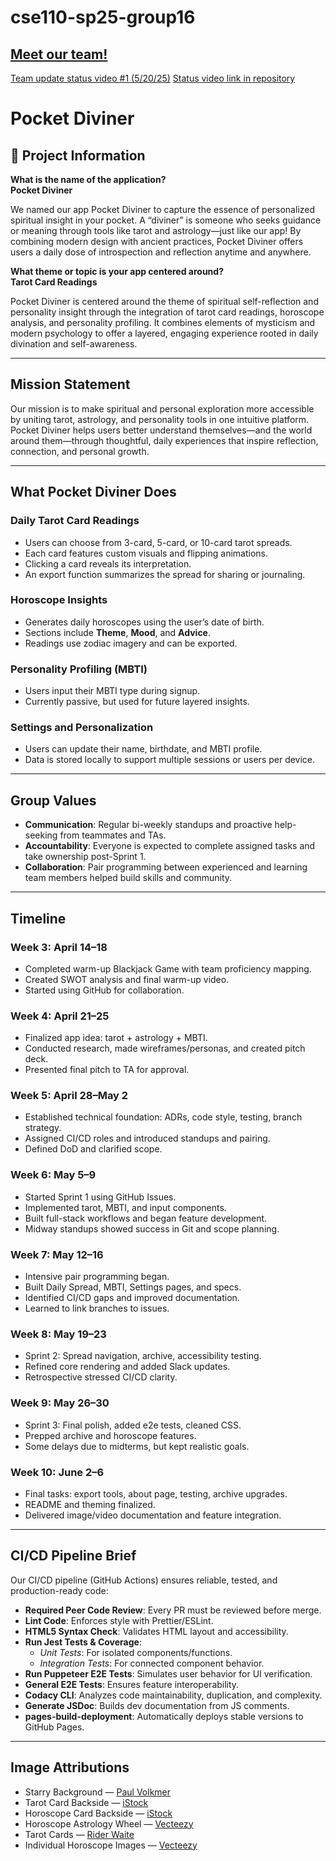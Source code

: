 # cse110-sp25-group16

## [Meet our team!](/admin/team.md)

[Team update status video #1 (5/20/25)](https://youtu.be/DZrYRC6jrP0)
[Status video link in repository](./admin/videos/statusvideo1.mp4)

# Pocket Diviner

## 📱 Project Information

**What is the name of the application?**  
**Pocket Diviner**

We named our app Pocket Diviner to capture the essence of personalized spiritual insight in your pocket. A “diviner” is someone who seeks guidance or meaning through tools like tarot and astrology—just like our app! By combining modern design with ancient practices, Pocket Diviner offers users a daily dose of introspection and reflection anytime and anywhere.

**What theme or topic is your app centered around?**  
**Tarot Card Readings**

Pocket Diviner is centered around the theme of spiritual self-reflection and personality insight through the integration of tarot card readings, horoscope analysis, and personality profiling. It combines elements of mysticism and modern psychology to offer a layered, engaging experience rooted in daily divination and self-awareness.

---

## Mission Statement

Our mission is to make spiritual and personal exploration more accessible by uniting tarot, astrology, and personality tools in one intuitive platform. Pocket Diviner helps users better understand themselves—and the world around them—through thoughtful, daily experiences that inspire reflection, connection, and personal growth.

---

## What Pocket Diviner Does

### Daily Tarot Card Readings

- Users can choose from 3-card, 5-card, or 10-card tarot spreads.
- Each card features custom visuals and flipping animations.
- Clicking a card reveals its interpretation.
- An export function summarizes the spread for sharing or journaling.

### Horoscope Insights

- Generates daily horoscopes using the user’s date of birth.
- Sections include **Theme**, **Mood**, and **Advice**.
- Readings use zodiac imagery and can be exported.

### Personality Profiling (MBTI)

- Users input their MBTI type during signup.
- Currently passive, but used for future layered insights.

### Settings and Personalization

- Users can update their name, birthdate, and MBTI profile.
- Data is stored locally to support multiple sessions or users per device.

---

## Group Values

- **Communication**: Regular bi-weekly standups and proactive help-seeking from teammates and TAs.
- **Accountability**: Everyone is expected to complete assigned tasks and take ownership post-Sprint 1.
- **Collaboration**: Pair programming between experienced and learning team members helped build skills and community.

---

## Timeline

### Week 3: April 14–18

- Completed warm-up Blackjack Game with team proficiency mapping.
- Created SWOT analysis and final warm-up video.
- Started using GitHub for collaboration.

### Week 4: April 21–25

- Finalized app idea: tarot + astrology + MBTI.
- Conducted research, made wireframes/personas, and created pitch deck.
- Presented final pitch to TA for approval.

### Week 5: April 28–May 2

- Established technical foundation: ADRs, code style, testing, branch strategy.
- Assigned CI/CD roles and introduced standups and pairing.
- Defined DoD and clarified scope.

### Week 6: May 5–9

- Started Sprint 1 using GitHub Issues.
- Implemented tarot, MBTI, and input components.
- Built full-stack workflows and began feature development.
- Midway standups showed success in Git and scope planning.

### Week 7: May 12–16

- Intensive pair programming began.
- Built Daily Spread, MBTI, Settings pages, and specs.
- Identified CI/CD gaps and improved documentation.
- Learned to link branches to issues.

### Week 8: May 19–23

- Sprint 2: Spread navigation, archive, accessibility testing.
- Refined core rendering and added Slack updates.
- Retrospective stressed CI/CD clarity.

### Week 9: May 26–30

- Sprint 3: Final polish, added e2e tests, cleaned CSS.
- Prepped archive and horoscope features.
- Some delays due to midterms, but kept realistic goals.

### Week 10: June 2–6

- Final tasks: export tools, about page, testing, archive upgrades.
- README and theming finalized.
- Delivered image/video documentation and feature integration.

---

## CI/CD Pipeline Brief

Our CI/CD pipeline (GitHub Actions) ensures reliable, tested, and production-ready code:

- **Required Peer Code Review**: Every PR must be reviewed before merge.
- **Lint Code**: Enforces style with Prettier/ESLint.
- **HTML5 Syntax Check**: Validates HTML layout and accessibility.
- **Run Jest Tests & Coverage**:
  - _Unit Tests_: For isolated components/functions.
  - _Integration Tests_: For connected component behavior.
- **Run Puppeteer E2E Tests**: Simulates user behavior for UI verification.
- **General E2E Tests**: Ensures feature interoperability.
- **Codacy CLI**: Analyzes code maintainability, duplication, and complexity.
- **Generate JSDoc**: Builds dev documentation from JS comments.
- **pages-build-deployment**: Automatically deploys stable versions to GitHub Pages.

---

## Image Attributions

- Starry Background — [Paul Volkmer](https://unsplash.com/@laup)
- Tarot Card Backside — [iStock](https://www.istockphoto.com/vector/space-sunburst-stars-design-background-gm1395693302-450712439)
- Horoscope Card Backside — [iStock](https://www.vecteezy.com/png/29145582-astrology-wheel-with-zodiac-signs-vintage-frame-divine-magic-hand-drawn-antique-illustration)
- Horoscope Astrology Wheel — [Vecteezy](https://www.vecteezy.com/png/29145582-astrology-wheel-with-zodiac-signs-vintage-frame-divine-magic-hand-drawn-antique-illustration)
- Tarot Cards — [Rider Waite](https://www.tarot.com/tarot/decks/rider)
- Individual Horoscope Images — [Vecteezy](https://pngtree.com/freepng/sixth-moon-gold-color-line-tarot-card-symbol_6160735.html)
